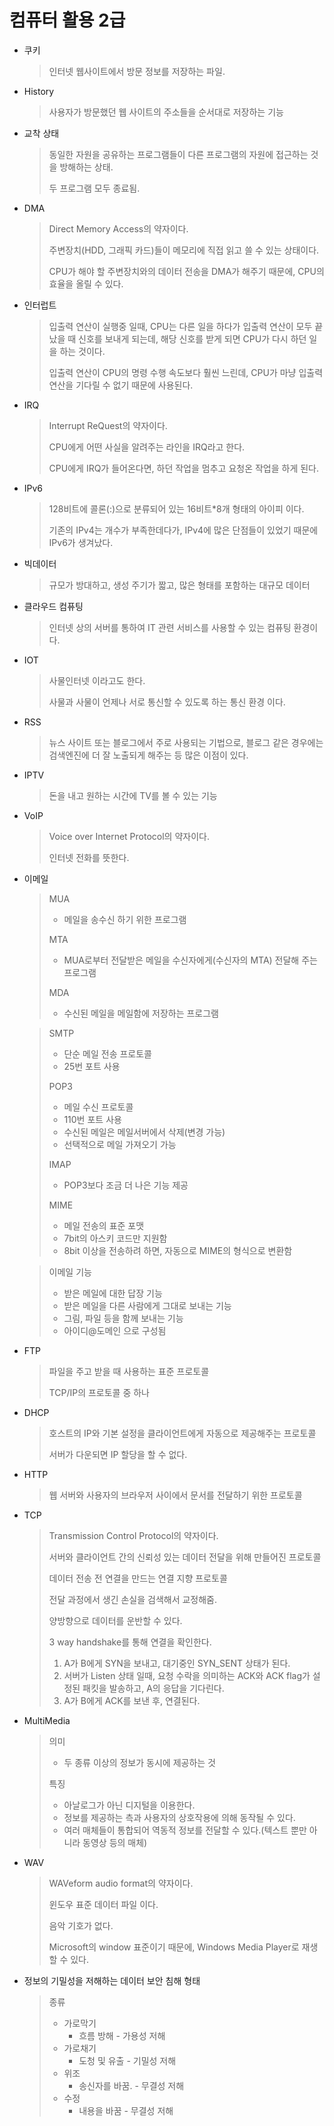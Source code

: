 # 컴퓨터 활용 2급

- 쿠키

  > 인터넷 웹사이트에서 방문 정보를 저장하는 파일.

- History

  > 사용자가  방문했던 웹 사이트의 주소들을 순서대로 저장하는 기능

- 교착 상태

  > 동일한 자원을 공유하는 프로그램들이 다른 프로그램의 자원에 접근하는 것을 방해하는 상태.
  >
  > 두 프로그램 모두 종료됨.

- DMA

  > Direct Memory Access의 약자이다.
  >
  > 주변장치(HDD, 그래픽 카드)들이 메모리에 직접 읽고 쓸 수 있는 상태이다.
  >
  > CPU가 해야 할 주변장치와의 데이터 전송을 DMA가 해주기 때문에, CPU의 효율을 올릴 수 있다.

- 인터럽트

  > 입출력 연산이 실행중 일때, CPU는 다른 일을 하다가 입출력 연산이 모두 끝났을 때 신호를 보내게 되는데, 해당 신호를 받게 되면 CPU가 다시 하던 일을 하는 것이다.
  >
  > 입출력 연산이 CPU의 명령 수행 속도보다 훨씬 느린데, CPU가 마냥 입출력 연산을 기다릴 수 없기 때문에 사용된다.

- IRQ

  >Interrupt ReQuest의 약자이다.
  >
  >CPU에게 어떤 사실을 알려주는 라인을 IRQ라고 한다.
  >
  >CPU에게 IRQ가 들어온다면, 하던 작업을 멈추고 요청온 작업을 하게 된다.

- IPv6

  > 128비트에 콜론(:)으로 분류되어 있는 16비트*8개 형태의 아이피 이다.
  >
  > 기존의 IPv4는 개수가 부족한데다가, IPv4에 많은 단점들이 있었기 때문에 IPv6가 생겨났다.

- 빅데이터

  > 규모가 방대하고, 생성 주기가 짧고, 많은 형태를 포함하는 대규모 데이터

- 클라우드 컴퓨팅

  > 인터넷 상의 서버를 통하여 IT 관련 서비스를 사용할 수 있는 컴퓨팅 환경이다.

- IOT

  > 사물인터넷 이라고도 한다.
  >
  > 사물과 사물이 언제나 서로 통신할 수 있도록 하는 통신 환경 이다.

- RSS

  > 뉴스 사이트 또는 블로그에서 주로 사용되는 기법으로, 블로그 같은 경우에는 검색엔진에 더 잘 노출되게 해주는 등 많은 이점이 있다.

- IPTV

  > 돈을 내고 원하는 시간에 TV를 볼 수 있는 기능

- VoIP

  > Voice over Internet Protocol의 약자이다.
  >
  > 인터넷 전화를 뜻한다.

- 이메일

  > MUA
  >
  > - 메일을 송수신 하기 위한 프로그램
  >
  > MTA
  >
  > - MUA로부터 전달받은 메일을 수신자에게(수신자의 MTA) 전달해 주는 프로그램
  >
  > MDA
  >
  > - 수신된 메일을 메일함에 저장하는 프로그램

  > SMTP
  >
  > - 단순 메일 전송 프로토콜
  > - 25번 포트 사용
  >
  > POP3
  >
  > - 메일 수신 프로토콜
  > - 110번 포트 사용
  > - 수신된 메일은 메일서버에서 삭제(변경 가능)
  > - 선택적으로 메일 가져오기 가능
  >
  > IMAP
  >
  > - POP3보다 조금 더 나은 기능 제공
  >
  > MIME
  >
  > - 메일 전송의 표준 포맷
  > - 7bit의 아스키 코드만 지원함
  > - 8bit 이상을 전송하려 하면, 자동으로 MIME의 형식으로 변환함

  > 이메일 기능
  >
  > - 받은 메일에 대한 답장 기능
  > - 받은 메일을 다른 사람에게 그대로 보내는 기능
  > - 그림, 파일 등을 함께 보내는 기능
  > - 아이디@도메인 으로 구성됨

- FTP

  > 파일을 주고 받을 때 사용하는 표준 프로토콜
  >
  > TCP/IP의 프로토콜 중 하나

- DHCP

  > 호스트의 IP와 기본 설정을 클라이언트에게 자동으로 제공해주는 프로토콜
  >
  > 서버가 다운되면 IP 할당을 할 수 없다.

- HTTP

  > 웹 서버와 사용자의 브라우저 사이에서 문서를 전달하기 위한 프로토콜

- TCP

  > Transmission Control Protocol의 약자이다.
  >
  > 서버와 클라이언트 간의 신뢰성 있는 데이터 전달을 위해 만들어진 프로토콜
  >
  > 데이터 전송 전 연결을 만드는 연결 지향 프로토콜
  >
  > 전달 과정에서 생긴 손실을 검색해서 교정해줌.
  >
  > 양방향으로 데이터를 운반할 수 있다.
  >
  > 3 way handshake를 통해 연결을 확인한다.
  >
  > 1. A가 B에게 SYN을 보내고, 대기중인 SYN_SENT 상태가 된다.
  > 2. 서버가 Listen 상태 일때, 요청 수락을 의미하는 ACK와 ACK flag가 설정된 패킷을 발송하고, A의 응답을 기다린다.
  > 3. A가 B에게 ACK를 보낸 후, 연결된다.

- MultiMedia

  > 의미
  >
  > - 두 종류 이상의 정보가 동시에 제공하는 것
  >
  > 특징
  >
  > - 아날로그가 아닌 디지털을 이용한다.
  > - 정보를 제공하는 측과 사용자의 상호작용에 의해 동작될 수 있다.
  > - 여러 매체들이 통합되어 역동적 정보를 전달할 수 있다.(텍스트 뿐만 아니라 동영상 등의 매체)

- WAV

  > WAVeform audio format의 약자이다.
  >
  > 윈도우 표준 데이터 파일 이다.
  >
  > 음악 기호가 없다.
  >
  > Microsoft의 window 표준이기 때문에, Windows Media Player로 재생할 수 있다.

- 정보의 기밀성을 저해하는 데이터 보안 침해 형태

  > 종류
  >
  > - 가로막기
  >   - 흐름 방해 - 가용성 저해
  > - 가로채기
  >   - 도청 및 유출 - 기밀성 저해
  > - 위조
  >   - 송신자를 바꿈. - 무결성 저해
  > - 수정
  >   - 내용을 바꿈 - 무결성 저해